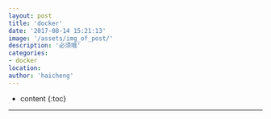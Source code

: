 ```yaml
---
layout: post
title: 'docker'
date: '2017-08-14 15:21:13'
image: '/assets/img_of_post/'
description: '必须哦'
categories:
- docker
location:
author: 'haicheng'
---
```


* content
{:toc}
---------------------------------------
